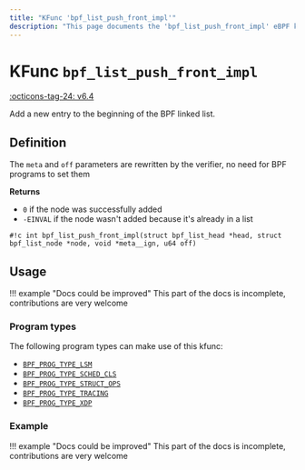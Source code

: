 ```yaml
---
title: "KFunc 'bpf_list_push_front_impl'"
description: "This page documents the 'bpf_list_push_front_impl' eBPF kfunc, including its definition, usage, program types that can use it, and examples."
---
```

# KFunc `bpf_list_push_front_impl`

<!-- [FEATURE_TAG](bpf_list_push_front_impl) -->
[:octicons-tag-24: v6.4](https://github.com/torvalds/linux/commit/d2dcc67df910dd85253a701b6a5b747f955d28f5)
<!-- [/FEATURE_TAG] -->

Add a new entry to the beginning of the BPF linked list.

## Definition

The `meta` and `off` parameters are rewritten by the verifier, no need for BPF programs to set them

**Returns**

* `0` if the node was successfully added
* `-EINVAL` if the node wasn't added because it's already in a list

<!-- [KFUNC_DEF] -->
`#!c int bpf_list_push_front_impl(struct bpf_list_head *head, struct bpf_list_node *node, void *meta__ign, u64 off)`
<!-- [/KFUNC_DEF] -->

## Usage

!!! example "Docs could be improved"
    This part of the docs is incomplete, contributions are very welcome

### Program types

The following program types can make use of this kfunc:

<!-- [KFUNC_PROG_REF] -->
- [`BPF_PROG_TYPE_LSM`](../program-type/BPF_PROG_TYPE_LSM.md)
- [`BPF_PROG_TYPE_SCHED_CLS`](../program-type/BPF_PROG_TYPE_SCHED_CLS.md)
- [`BPF_PROG_TYPE_STRUCT_OPS`](../program-type/BPF_PROG_TYPE_STRUCT_OPS.md)
- [`BPF_PROG_TYPE_TRACING`](../program-type/BPF_PROG_TYPE_TRACING.md)
- [`BPF_PROG_TYPE_XDP`](../program-type/BPF_PROG_TYPE_XDP.md)
<!-- [/KFUNC_PROG_REF] -->

### Example

!!! example "Docs could be improved"
    This part of the docs is incomplete, contributions are very welcome

